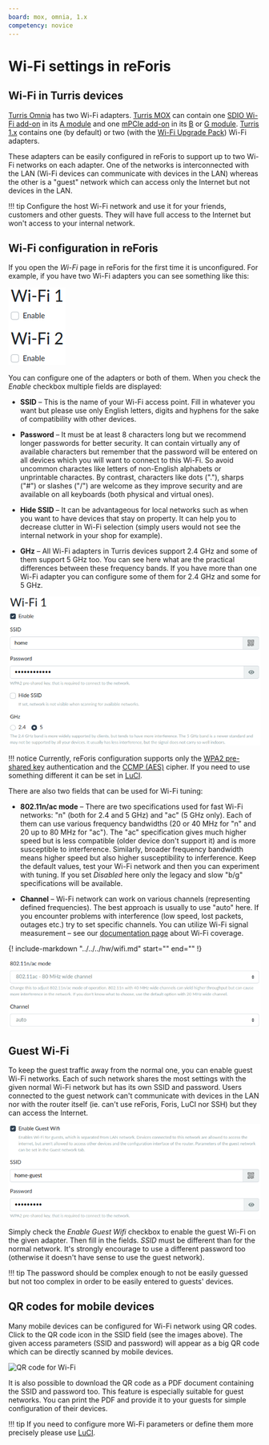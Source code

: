 ```yaml
---
board: mox, omnia, 1.x
competency: novice
---
```

# Wi-Fi settings in reForis

## Wi-Fi in Turris devices

[Turris Omnia](../../../hw/omnia/omnia.md) has two Wi-Fi adapters.
[Turris MOX](../../../hw/mox/intro.md) can contain one
[SDIO Wi-Fi add-on](../../../hw/mox/addons.md) in its
[A module](../../../hw/mox/modules/a.md) and one
[mPCIe add-on](../../../hw/mox/addons.md) in its
[B](../../../hw/mox/modules/b.md) or [G module](../../../hw/mox/modules/g.md).
[Turris 1.x](../../../hw/turris-1x/turris-1x.md) contains one (by default)
or two (with the
[Wi-Fi Upgrade Pack](https://www.turris.com/en/news/news-list/wi-fi-upgrade-pack-turris-1x/))
Wi-Fi adapters.

These adapters can be easily configured in reForis to support up to two
Wi-Fi networks on each adapter. One of the networks is interconnected with
the LAN (Wi-Fi devices can communicate with devices in the LAN) whereas
the other is a "guest" network which can access only the Internet but
not devices in the LAN.

!!! tip
    Configure the host Wi-Fi network and use it for your friends, customers
    and other guests. They will have full access to the Internet but won't
    access to your internal network.


## Wi-Fi configuration in reForis

If you open the _Wi-Fi_ page in reForis for the first time it is unconfigured.
For example, if you have two Wi-Fi adapters you can see something like this:

![Unconfigured Wi-Fi](start.png)

You can configure one of the adapters or both of them. When you check
the _Enable_ checkbox multiple fields are displayed:

* **SSID** – This is the name of your Wi-Fi access point. Fill in whatever
  you want but please use only English letters, digits and hyphens for the
  sake of compatibility with other devices.

* **Password** – It must be at least 8 characters long but we recommend
  longer passwords for better security. It can contain virtually any of
  available characters but remember that the password will be entered on
  all devices which you will want to connect to this Wi-Fi. So avoid
  uncommon charactes like letters of non-English alphabets or unprintable
  charactes. By contrast, characters like dots ("."), sharps ("#") or
  slashes ("/") are welcome as they improve security and are available
  on all keyboards (both physical and virtual ones).

* **Hide SSID** – It can be advantageous for local networks such as when
  you want to have devices that stay on property. It can help you to
  decrease clutter in Wi-Fi selection (simply users would not see the
  internal network in your shop for example).

* **GHz** – All Wi-Fi adapters in Turris devices support 2.4 GHz and
  some of them support 5 GHz too. You can see here what are the
  practical differences between these frequency bands. If you have
  more than one Wi-Fi adapter you can configure some of them for 2.4 GHz
  and some for 5 GHz.

![Wi-Fi basic settings](wifi-basic.png)

!!! notice
    Currently, reForis configuration supports only the
    [WPA2 pre-shared key](https://en.wikipedia.org/wiki/IEEE_802.11i-2004)
    authentication and the
    [CCMP (AES)](https://en.wikipedia.org/wiki/CCMP_(cryptography)) cipher.
    If you need to use something different it can be set in
    [LuCI](../../../basics/luci/luci.md).

There are also two fields that can be used for Wi-Fi tuning:

* **802.11n/ac mode** – There are two specifications used for fast Wi-Fi
  networks: "n" (both for 2.4 and 5 GHz) and "ac" (5 GHz only). Each
  of them can use various frequency bandwidths (20 or 40 MHz for "n"
  and 20 up to 80 MHz for "ac"). The "ac" specification gives much higher
  speed but is less compatible (older device don't support it) and is more
  susceptible to interference. Similarly, broader frequency bandwidth means
  higher speed but also higher susceptibility to inferference. Keep the
  default values, test your Wi-Fi network and then you can experiment with
  tuning. If you set _Disabled_ here only the legacy and slow "b/g"
  specifications will be available.

* **Channel** – Wi-Fi network can work on various channels (representing
  defined frequencies). The best approach is usually to use "auto" here.
  If you encounter problems with interference (low speed, lost packets,
  outages etc.) try to set specific channels. You can utilize Wi-Fi
  signal measurement – see our
  [documentation page](../../../hw/wifi.md)
  about Wi-Fi coverage.

{!
  include-markdown "../../../hw/wifi.md"
  start="<!--wheather-radars-start-->"
  end="<!--wheather-radars-end-->"
!}

![Wi-Fi advanced settings](wifi-advanced.png)


## Guest Wi-Fi

To keep the guest traffic away from the normal one, you can enable guest
Wi-Fi networks. Each of such network shares the most settings with the given
normal Wi-Fi network but has its own SSID and password. Users connected
to the guest network can't communicate with devices in the LAN nor with
the router itself (ie. can't use reForis, Foris, LuCI nor SSH) but they
can access the Internet.

![Guest Wi-Fi](guest.png)

Simply check the _Enable Guest Wifi_ checkbox to enable the guest Wi-Fi
on the given adapter. Then fill in the fields. _SSID_ must be different
than for the normal network. It's strongly encourage to use a different
password too (otherwise it doesn't have sense to use the guest network).

!!! tip
    The password should be complex enough to not be easily guessed but
    not too complex in order to be easily entered to guests' devices.


## QR codes for mobile devices

Many mobile devices can be configured for Wi-Fi network using QR codes.
Click to the QR code icon in the SSID field (see the images above).
The given access parameters (SSID and password) will appear as a big
QR code which can be directly scanned by mobile devices.

![QR code for Wi-Fi](qr-code.png)

It is also possible to download the QR code as a PDF document containing
the SSID and password too. This feature is especially suitable for
guest networks. You can print the PDF and provide it to your guests
for simple configuration of their devices.

!!! tip
    If you need to configure more Wi-Fi parameters or define them more
    precisely please use [LuCI](../../../basics/luci/luci.md).
